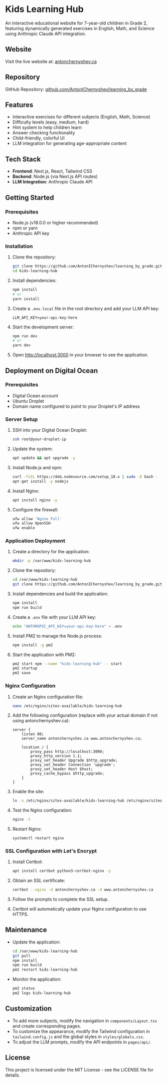 # Kids Learning Hub

An interactive educational website for 7-year-old children in Grade 2, featuring dynamically generated exercises in English, Math, and Science using Anthropic Claude API integration.

## Website

Visit the live website at: [antonchernyshev.ca](https://antonchernyshev.ca)

## Repository

GitHub Repository: [github.com/AntonIChernyshev/learning_by_grade](https://github.com/AntonIChernyshev/learning_by_grade)

## Features

- Interactive exercises for different subjects (English, Math, Science)
- Difficulty levels (easy, medium, hard)
- Hint system to help children learn
- Answer checking functionality
- Child-friendly, colorful UI
- LLM integration for generating age-appropriate content

## Tech Stack

- **Frontend**: Next.js, React, Tailwind CSS
- **Backend**: Node.js (via Next.js API routes)
- **LLM Integration**: Anthropic Claude API

## Getting Started

### Prerequisites

- Node.js (v18.0.0 or higher recommended)
- npm or yarn
- Anthropic API key

### Installation

1. Clone the repository:
   ```bash
   git clone https://github.com/AntonIChernyshev/learning_by_grade.git
   cd kids-learning-hub
   ```

2. Install dependencies:
   ```bash
   npm install
   # or
   yarn install
   ```

3. Create a `.env.local` file in the root directory and add your LLM API key:
   ```
   LLM_API_KEY=your-api-key-here
   ```

4. Start the development server:
   ```bash
   npm run dev
   # or
   yarn dev
   ```

5. Open [http://localhost:3000](http://localhost:3000) in your browser to see the application.

## Deployment on Digital Ocean

### Prerequisites

- Digital Ocean account
- Ubuntu Droplet
- Domain name configured to point to your Droplet's IP address

### Server Setup

1. SSH into your Digital Ocean Droplet:
   ```bash
   ssh root@your-droplet-ip
   ```

2. Update the system:
   ```bash
   apt update && apt upgrade -y
   ```

3. Install Node.js and npm:
   ```bash
   curl -fsSL https://deb.nodesource.com/setup_18.x | sudo -E bash -
   apt-get install -y nodejs
   ```

4. Install Nginx:
   ```bash
   apt install nginx -y
   ```

5. Configure the firewall:
   ```bash
   ufw allow 'Nginx Full'
   ufw allow OpenSSH
   ufw enable
   ```

### Application Deployment

1. Create a directory for the application:
   ```bash
   mkdir -p /var/www/kids-learning-hub
   ```

2. Clone the repository:
   ```bash
   cd /var/www/kids-learning-hub
   git clone https://github.com/AntonIChernyshev/learning_by_grade.git .
   ```

3. Install dependencies and build the application:
   ```bash
   npm install
   npm run build
   ```

4. Create a `.env` file with your LLM API key:
   ```bash
   echo "ANTHROPIC_API_KEY=your-api-key-here" > .env
   ```

5. Install PM2 to manage the Node.js process:
   ```bash
   npm install -g pm2
   ```

6. Start the application with PM2:
   ```bash
   pm2 start npm --name "kids-learning-hub" -- start
   pm2 startup
   pm2 save
   ```

### Nginx Configuration

1. Create an Nginx configuration file:
   ```bash
   nano /etc/nginx/sites-available/kids-learning-hub
   ```

2. Add the following configuration (replace with your actual domain if not using antonchernyshev.ca):
   ```nginx
   server {
       listen 80;
       server_name antonchernyshev.ca www.antonchernyshev.ca;

       location / {
           proxy_pass http://localhost:3000;
           proxy_http_version 1.1;
           proxy_set_header Upgrade $http_upgrade;
           proxy_set_header Connection 'upgrade';
           proxy_set_header Host $host;
           proxy_cache_bypass $http_upgrade;
       }
   }
   ```

3. Enable the site:
   ```bash
   ln -s /etc/nginx/sites-available/kids-learning-hub /etc/nginx/sites-enabled/
   ```

4. Test the Nginx configuration:
   ```bash
   nginx -t
   ```

5. Restart Nginx:
   ```bash
   systemctl restart nginx
   ```

### SSL Configuration with Let's Encrypt

1. Install Certbot:
   ```bash
   apt install certbot python3-certbot-nginx -y
   ```

2. Obtain an SSL certificate:
   ```bash
   certbot --nginx -d antonchernyshev.ca -d www.antonchernyshev.ca
   ```

3. Follow the prompts to complete the SSL setup.

4. Certbot will automatically update your Nginx configuration to use HTTPS.

## Maintenance

- Update the application:
  ```bash
  cd /var/www/kids-learning-hub
  git pull
  npm install
  npm run build
  pm2 restart kids-learning-hub
  ```

- Monitor the application:
  ```bash
  pm2 status
  pm2 logs kids-learning-hub
  ```

## Customization

- To add more subjects, modify the navigation in `components/Layout.tsx` and create corresponding pages.
- To customize the appearance, modify the Tailwind configuration in `tailwind.config.js` and the global styles in `styles/globals.css`.
- To adjust the LLM prompts, modify the API endpoints in `pages/api/`.

## License

This project is licensed under the MIT License - see the LICENSE file for details. 
